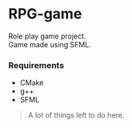 # RPG-game

Role play game project. <br>
Game made using SFML. <br>
### Requirements
- CMake
- g++
- SFML


> A lot of things left to do here. <br>
